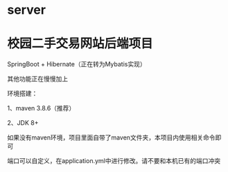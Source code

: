 # server

# 校园二手交易网站后端项目
 
SpringBoot + Hibernate（正在转为Mybatis实现）

其他功能正在慢慢加上

环境搭建：

  1、maven 3.8.6（推荐）
  
  2、JDK 8+
  
  如果没有maven环境，项目里面自带了maven文件夹，本项目内使用相关命令即可
  
  端口可以自定义，在application.yml中进行修改。请不要和本机已有的端口冲突
